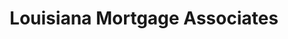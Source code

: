 ---
title: "Louisiana Mortgage Associates"
url: /lake-charles/louisiana-mortgage-associates/
shop: Leiher
---